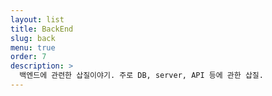 ```yaml
---
layout: list
title: BackEnd
slug: back
menu: true
order: 7
description: >
  백엔드에 관련한 삽질이야기. 주로 DB, server, API 등에 관한 삽질.
---
```

